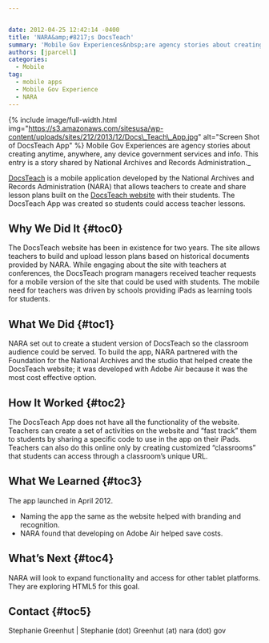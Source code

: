 ```yaml
---


date: 2012-04-25 12:42:14 -0400
title: 'NARA&amp;#8217;s DocsTeach'
summary: 'Mobile Gov Experiences&nbsp;are agency stories about creating anytime, anywhere, any device government services and info. This entry is a story shared by National Archives and Records Administration. DocsTeach&nbsp;is a mobile application developed by the National Archives and Records Administration (NARA) that allows teachers to create and share lesson'
authors: [jparcell]
categories:
  - Mobile
tag:
  - mobile apps
  - Mobile Gov Experience
  - NARA
---
```


{% include image/full-width.html img="https://s3.amazonaws.com/sitesusa/wp-content/uploads/sites/212/2013/12/Docs\_Teach\_App.jpg" alt="Screen Shot of DocsTeach App" %}
Mobile Gov Experiences are agency stories about creating anytime, anywhere, any device government services and info. This entry is a story shared by National Archives and Records Administration._
  
<a href="http://apps.usa.gov/docsteach.shtml" rel="nofollow">DocsTeach</a> is a mobile application developed by the National Archives and Records Administration (NARA) that allows teachers to create and share lesson plans built on the <a href="http://docsteach.org/" rel="nofollow">DocsTeach website</a> with their students. The DocsTeach App was created so students could access teacher lessons.

## <a name="x-Why We Did It"></a>Why We Did It {#toc0}

The DocsTeach website has been in existence for two years. The site allows teachers to build and upload lesson plans based on historical documents provided by NARA. While engaging about the site with teachers at conferences, the DocsTeach program managers received teacher requests for a mobile version of the site that could be used with students. The mobile need for teachers was driven by schools providing iPads as learning tools for students.

## <a name="x-What We Did"></a>What We Did {#toc1}

NARA set out to create a student version of DocsTeach so the classroom audience could be served. To build the app, NARA partnered with the Foundation for the National Archives and the studio that helped create the DocsTeach website; it was developed with Adobe Air because it was the most cost effective option.

## <a name="x-How It Worked"></a>How It Worked {#toc2}

The DocsTeach App does not have all the functionality of the website. Teachers can create a set of activities on the website and &#8220;fast track&#8221; them to students by sharing a specific code to use in the app on their iPads. Teachers can also do this online only by creating customized &#8220;classrooms&#8221; that students can access through a classroom&#8217;s unique URL.

## <a name="x-What We Learned"></a>What We Learned {#toc3}

The app launched in April 2012.

  * Naming the app the same as the website helped with branding and recognition.
  * NARA found that developing on Adobe Air helped save costs.

## <a name="x-What's Next"></a>What&#8217;s Next {#toc4}

NARA will look to expand functionality and access for other tablet platforms. They are exploring HTML5 for this goal.

## <a name="x-Contact"></a>Contact {#toc5}

Stephanie Greenhut | Stephanie (dot) Greenhut (at) nara (dot) gov